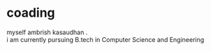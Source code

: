 # coading
myself ambrish kasaudhan .
<br/>
i am currently pursuing B.tech in Computer Science and Engineering
